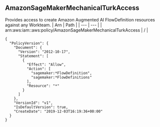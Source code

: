
## AmazonSageMakerMechanicalTurkAccess
Provides access to create Amazon Augmented AI FlowDefinition resources against any Workteam.
| Arn | Path |
| --- | --- |
| arn:aws:iam::aws:policy/AmazonSageMakerMechanicalTurkAccess | / |
```
{
  "PolicyVersion": {
    "Document": {
      "Version": "2012-10-17",
      "Statement": [
        {
          "Effect": "Allow",
          "Action": [
            "sagemaker:*FlowDefinition",
            "sagemaker:*FlowDefinitions"
          ],
          "Resource": "*"
        }
      ]
    },
    "VersionId": "v1",
    "IsDefaultVersion": true,
    "CreateDate": "2019-12-03T16:19:36+00:00"
  }
}
```
